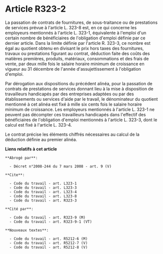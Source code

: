 # Article R323-2

La passation de contrats de fournitures, de sous-traitance ou de prestations de services prévue à l'article L. 323-8 est, en
ce qui concerne les employeurs mentionnés à l'article L. 323-1, équivalente à l'emploi d'un certain nombre de bénéficiaires
de l'obligation d'emploi définie par ce dernier article. Dans la limite définie par l'article R. 323-3, ce nombre est égal au
quotient obtenu en divisant le prix hors taxes des fournitures, travaux ou prestations figurant au contrat, déduction faite
des coûts des matières premières, produits, matériaux, consommations et des frais de vente, par deux mille fois le salaire
horaire minimum de croissance en vigueur au 31 décembre de l'année d'assujettissement à l'obligation d'emploi.

Par dérogation aux dispositions du précédent alinéa, pour la passation de contrats de prestations de services donnant lieu à
la mise à disposition de travailleurs handicapés par des entreprises adaptées ou par des établissements ou services d'aide
par le travail, le dénominateur du quotient mentionné à cet alinéa est fixé à mille six cents fois le salaire horaire minimum
de croissance. Les employeurs mentionnés à l'article L. 323-1 ne peuvent pas décompter ces travailleurs handicapés dans
l'effectif des bénéficiaires de l'obligation d'emploi mentionnés à l'article L. 323-3, dont le calcul est fixé à l'article L.
323-4.

Le contrat précise les éléments chiffrés nécessaires au calcul de la déduction définie au premier alinéa.

**Liens relatifs à cet article**

	**Abrogé par**:

	  - Décret n°2008-244 du 7 mars 2008 - art. 9 (V)

	**Cite**:

	  - Code du travail - art. L323-1
	  - Code du travail - art. L323-3
	  - Code du travail - art. L323-4
	  - Code du travail - art. L323-8
	  - Code du travail - art. R323-3

	**Cité par**:

	  - Code du travail - art. R323-9 (M)
	  - Code du travail - art. R323-9-1 (VT)

	**Nouveaux textes**:

	  - Code du travail - art. R5212-6 (M)
	  - Code du travail - art. R5212-7 (V)
	  - Code du travail - art. R5212-8 (V)

